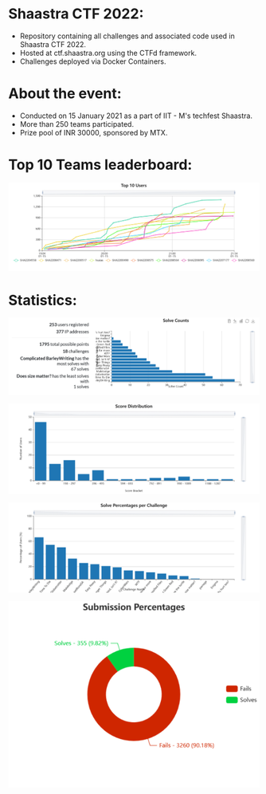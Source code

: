 # Shaastra CTF 2022:

- Repository containing all challenges and associated code used in Shaastra CTF 2022.
- Hosted at ctf.shaastra.org using the CTFd framework.
- Challenges deployed via Docker Containers.

# About the event:
+ Conducted on 15 January 2021 as a part of IIT - M's techfest Shaastra.
+ More than 250 teams participated.
+ Prize pool of INR 30000, sponsored by MTX.

# Top 10 Teams leaderboard:
![Top 10 Teams](https://github.com/aquantumreality/Shaastra-CTF-2022/blob/main/Top%2010%20Users.png)

# Statistics:
![Solve Counts per Challenge](https://github.com/aquantumreality/Shaastra-CTF-2022/blob/main/assets/Screenshot%202022-01-23%20at%2019-05-56%20Admin%20Panel.png)

![Score Distribution](https://github.com/aquantumreality/Shaastra-CTF-2022/blob/main/assets/Score%20Distribution.png)

![percentage solves](https://github.com/aquantumreality/Shaastra-CTF-2022/blob/main/assets/Solve%20Percentages%20per%20Challenge.png)

![submission percentages](https://github.com/aquantumreality/Shaastra-CTF-2022/blob/main/assets/Submission%20Percentages.png)



